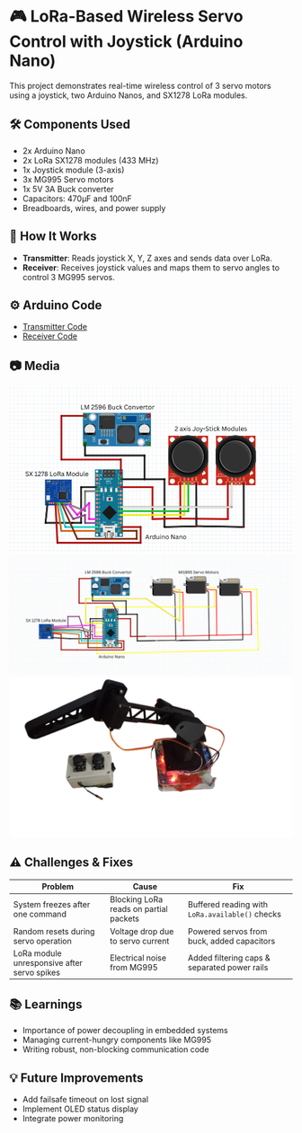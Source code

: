 # 🎮 LoRa-Based Wireless Servo Control with Joystick (Arduino Nano)

This project demonstrates real-time wireless control of 3 servo motors using a joystick, two Arduino Nanos, and SX1278 LoRa modules.

## 🛠 Components Used
- 2x Arduino Nano
- 2x LoRa SX1278 modules (433 MHz)
- 1x Joystick module (3-axis)
- 3x MG995 Servo motors
- 1x 5V 3A Buck converter
- Capacitors: 470µF and 100nF
- Breadboards, wires, and power supply

## 🧰 How It Works
- **Transmitter**: Reads joystick X, Y, Z axes and sends data over LoRa.
- **Receiver**: Receives joystick values and maps them to servo angles to control 3 MG995 servos.

## ⚙️ Arduino Code
- [Transmitter Code](./Transmitter/transmitter.ino)
- [Receiver Code](./Receiver/receiver.ino)

## 📷 Media
![System Setup](./images/transmitter-setup.png)
![Working Snapshot](./images/reciever-setup.png)
![setup](./images/setup.png)



## ⚠️ Challenges & Fixes
| Problem | Cause | Fix |
|--------|-------|-----|
| System freezes after one command | Blocking LoRa reads on partial packets | Buffered reading with `LoRa.available()` checks |
| Random resets during servo operation | Voltage drop due to servo current | Powered servos from buck, added capacitors |
| LoRa module unresponsive after servo spikes | Electrical noise from MG995 | Added filtering caps & separated power rails |

## 📚 Learnings
- Importance of power decoupling in embedded systems
- Managing current-hungry components like MG995
- Writing robust, non-blocking communication code

## 💡 Future Improvements
- Add failsafe timeout on lost signal
- Implement OLED status display
- Integrate power monitoring


